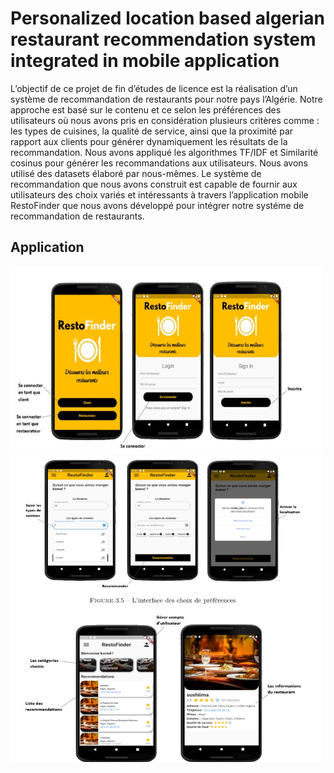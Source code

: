# Personalized location based algerian restaurant recommendation system integrated in mobile application
L’objectif de ce projet de fin d’études de licence est la réalisation d’un système de recommandation de restaurants pour notre pays l’Algérie.
Notre approche est basé sur le contenu et ce selon les préférences des utilisateurs où nous avons pris en considération plusieurs critères comme : les types de cuisines, la qualité de service, ainsi que la proximité par rapport aux clients pour générer dynamiquement les résultats de la recommandation. Nous avons appliqué les algorithmes TF/IDF et Similarité cosinus pour générer les recommandations aux utilisateurs. Nous avons utilisé des datasets élaboré par nous-mêmes. Le système de recommandation que nous avons construit est capable de fournir aux utilisateurs des choix variés et intéressants à travers l’application mobile RestoFinder que nous avons développé pour intégrer notre systéme de recommandation de restaurants.


## Application 
<img src="./signIn_signUp_interface.jpg"  width="500" height="300" />


<img src="./interface_application.jpg"  width="500" height="490" />
